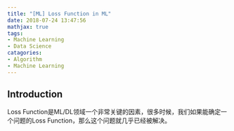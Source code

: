 ```yaml
---
title: "[ML] Loss Function in ML"
date: 2018-07-24 13:47:56
mathjax: true
tags:
- Machine Learning
- Data Science
catagories:
- Algorithm
- Machine Learning
---
```

## Introduction
Loss Function是ML/DL领域一个非常关键的因素，很多时候，我们如果能确定一个问题的Loss Function，那么这个问题就几乎已经被解决。